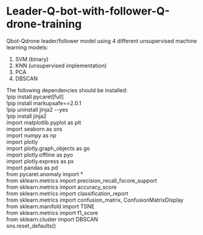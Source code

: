 # Leader-Q-bot-with-follower-Q-drone-training
Qbot-Qdrone leader/follower model using 4 different unsupervised machine learning models:
1. SVM (binary)
2. KNN (unsupervised implementation)
3. PCA
4. DBSCAN  

The following dependencies should be installed:  
!pip install pycaret[full]  
!pip install markupsafe==2.0.1  
!pip uninstall jinja2 --yes  
!pip install jinja2  
import matplotlib.pyplot as plt  
import seaborn as sns  
import numpy as np  
import plotly  
import plotly.graph_objects as go  
import plotly.offline as pyo  
import plotly.express as px  
import pandas as pd  
from pycaret.anomaly import *  
from sklearn.metrics import precision_recall_fscore_support  
from sklearn.metrics import accuracy_score  
from sklearn.metrics import classification_report   
from sklearn.metrics import confusion_matrix, ConfusionMatrixDisplay  
from sklearn.manifold import TSNE  
from sklearn.metrics import f1_score  
from sklearn.cluster import  DBSCAN  
sns.reset_defaults()  
